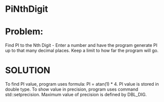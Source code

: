 # PiNthDigit
# Problem:
Find PI to the Nth Digit - Enter a number and have the program generate PI up to that many decimal places. Keep a limit to how far the program will go.

# SOLUTION
To find PI value, program uses formula: PI = atan(1) * 4. PI value is stored in double type. To show value in precision, program uses command std::setprecision. Maximum value of precision is defined by DBL_DIG.

